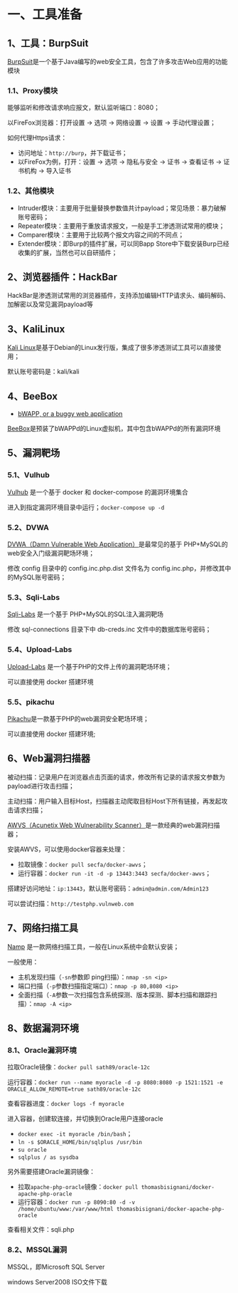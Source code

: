 # 一、工具准备

## 1、工具：BurpSuit

[BurpSuit](https://portswigger.net/)是一个基于Java编写的web安全工具，包含了许多攻击Web应用的功能模块

### 1.1、Proxy模块

能够监听和修改请求响应报文，默认监听端口：8080；

以FireFox浏览器：打开设置 -> 选项 -> 网络设置 -> 设置 -> 手动代理设置；

如何代理Https请求：
- 访问地址：`http://burp`，并下载证书；
- 以FireFox为例，打开：设置 -> 选项 -> 隐私与安全 -> 证书 -> 查看证书 -> 证书机构 -> 导入证书

### 1.2、其他模块

- Intruder模块：主要用于批量替换参数值共计payload；常见场景：暴力破解账号密码；
- Repeater模块：主要用于重放请求报文，一般是手工渗透测试常用的模块；
- Comparer模块：主要用于比较两个报文内容之间的不同点；
- Extender模块：即Burp的插件扩展，可以同Bapp Store中下载安装Burp已经收集的扩展，当然也可以自研插件；

## 2、浏览器插件：HackBar

HackBar是渗透测试常用的浏览器插件，支持添加编辑HTTP请求头、编码解码、加解密以及常见漏洞payload等

## 3、KaliLinux

[Kali Linux](https://www.kali.org/)是基于Debian的Linux发行版，集成了很多渗透测试工具可以直接使用；

默认账号密码是：kali/kali

## 4、BeeBox

- [bWAPP, or a buggy web application](http://itsecgames.com/)

[BeeBox](https://sourceforge.net/projects/bwapp/files/bee-box/)是预装了bWAPPd的Linux虚拟机，其中包含bWAPPd的所有漏洞环境


## 5、漏洞靶场

### 5.1、Vulhub

[Vulhub](https://vulhub.org/) 是一个基于 docker 和 docker-compose 的漏洞环境集合

进入到指定漏洞环境目录中运行；`docker-compose up -d`

### 5.2、DVWA

[DVWA（Damn Vulnerable Web Application）](https://github.com/digininja/DVWA)是最常见的基于 PHP+MySQL的web安全入门级漏洞靶场环境；

修改 config 目录中的 config.inc.php.dist 文件名为 config.inc.php，并修改其中的MySQL账号密码；

### 5.3、Sqli-Labs

[Sqli-Labs](https://github.com/Audi-1/sqli-labs) 是一个基于 PHP+MySQL的SQL注入漏洞靶场

修改 sql-connections 目录下中 db-creds.inc 文件中的数据库账号密码；

### 5.4、Upload-Labs

[Upload-Labs](https://github.com/c0ny1/upload-labs) 是一个基于PHP的文件上传的漏洞靶场环境；

可以直接使用 docker 搭建环境

### 5.5、pikachu

[Pikachu](https://github.com/zhuifengshaonianhanlu/pikachu)是一款基于PHP的web漏洞安全靶场环境；

可以直接使用 docker 搭建环境;

## 6、Web漏洞扫描器

被动扫描：记录用户在浏览器点击页面的请求，修改所有记录的请求报文参数为payload进行攻击扫描；

主动扫描：用户输入目标Host，扫描器主动爬取目标Host下所有链接，再发起攻击请求扫描；

[AWVS（Acunetix Web Wulnerability Scanner）](https://www.acunetix.com/)是一款经典的web漏洞扫描器；

安装AWVS，可以使用docker容器来处理：
- 拉取镜像：`docker pull secfa/docker-awvs`；
- 运行容器：`docker run -it -d -p 13443:3443 secfa/docker-awvs`；

搭建好访问地址：`ip:13443`，默认账号密码：`admin@admin.com/Admin123`

可以尝试扫描：`http://testphp.vulnweb.com`

## 7、网络扫描工具

[Namp](https://nmap.org/) 是一款网络扫描工具，一般在Linux系统中会默认安装；

一般使用：
- 主机发现扫描（`-sn`参数即 ping扫描）：`nmap -sn <ip>`
- 端口扫描（`-p`参数扫描指定端口）：`nmap -p 80,8080 <ip>`
- 全面扫描（`-A`参数一次扫描包含系统探测、版本探测、脚本扫描和跟踪扫描）：`nmap -A <ip>`

## 8、数据漏洞环境

### 8.1、Oracle漏洞环境

拉取Oracle镜像：`docker pull sath89/oracle-12c`

运行容器：`docker run --name myoracle -d -p 8080:8080 -p 1521:1521 -e ORACLE_ALLOW_REMOTE=true sath89/oracle-12c`

查看容器进度：`docker logs -f myoracle`

进入容器，创建软连接，并切换到Oracle用户连接oracle
- `docker exec -it myoracle /bin/bash`；
- `ln -s $ORACLE_HOME/bin/sqlplus /usr/bin`
- `su oracle`
- `sqlplus / as sysdba`

另外需要搭建Oracle漏洞镜像：
- 拉取`apache-php-oracle`镜像：`docker pull thomasbisignani/docker-apache-php-oracle`
- 运行容器：`docker run -p 8090:80 -d -v /home/ubuntu/www:/var/www/html thomasbisignani/docker-apache-php-oracle`

查看相关文件：sqli.php

### 8.2、MSSQL漏洞

MSSQL，即Microsoft SQL Server

windows Server2008 ISO文件下载
